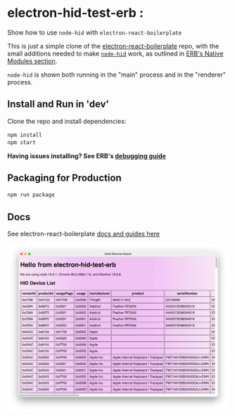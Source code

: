 
# electron-hid-test-erb :

Show how to use `node-hid` with `electron-react-boilerplate`

This is just a simple clone of the [electron-react-boilerplate](https://github.com/electron-react-boilerplate/electron-react-boilerplate)
repo, with the small additions needed to make [`node-hid`](https://github.com/node-hid/node-hid/) work,
as outlined in [ERB's Native Modules section](https://electron-react-boilerplate.js.org/docs/native-modules).

`node-hid` is shown both running in the "main" process and in the "renderer" process.


## Install and Run in 'dev'

Clone the repo and install dependencies:

```bash
npm install
npm start
```

**Having issues installing? See ERB's [debugging guide](https://github.com/electron-react-boilerplate/electron-react-boilerplate/issues/400)**


## Packaging for Production

```bash
npm run package
```


## Docs

See electron-react-boilerplate [docs and guides here](https://electron-react-boilerplate.js.org/docs/installation)


![screenshot](./docs/electron-hid-test-erb.png)

